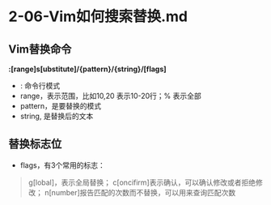# 2-06-Vim如何搜索替换.md

## Vim替换命令
**:[range]s[ubstitute]/{pattern}/{string}/[flags]**
- : 命令行模式
- range，表示范围，比如10,20 表示10-20行；% 表示全部
- pattern，是要替换的模式
- string, 是替换后的文本

## 替换标志位
- flags，有3个常用的标志：
> g[lobal]，表示全局替换；
> c[oncifirm]表示确认，可以确认修改或者拒绝修改；
> n[number]报告匹配的次数而不替换，可以用来查询匹配次数
